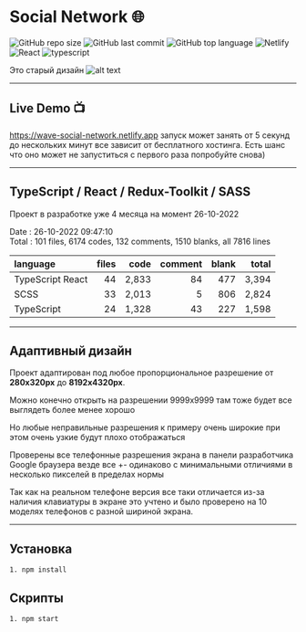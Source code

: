 # Social Network 🌐

![GitHub repo size](https://img.shields.io/github/repo-size/bi-zi/Social-Network-Pet-Project) ![GitHub last commit](https://img.shields.io/github/last-commit/bi-zi/Social-Network-Pet-Project) ![GitHub top language](https://img.shields.io/github/languages/top/bi-zi/Social-Network-Pet-Project?color=%23ff0101) ![Netlify](https://img.shields.io/netlify/aef0dbeb-c03d-4c82-b772-4159bec74582?color=%23fdfdfd) ![React](https://img.shields.io/static/v1?label=React&message=18.2.0&color=fbea01) ![typescript](https://img.shields.io/static/v1?label=typescript&message=4.8.4&color=01e2fb)

Это старый дизайн
![alt text](./wave.gif)

---

## Live Demo 📺

https://wave-social-network.netlify.app запуск может занять от 5 секунд до нескольких минут все зависит от бесплатного хостинга. Есть шанс что оно может не запуститься с первого раза попробуйте снова)

---

## TypeScript / React / Redux-Toolkit / SASS

Проект в разработке уже 4 месяца на момент 26-10-2022

Date : 26-10-2022 09:47:10 <br/>
Total : 101 files, 6174 codes, 132 comments, 1510 blanks, all 7816 lines

| language         | files |  code | comment | blank | total |
| :--------------- | ----: | ----: | ------: | ----: | ----: |
| TypeScript React |    44 | 2,833 |      84 |   477 | 3,394 |
| SCSS             |    33 | 2,013 |       5 |   806 | 2,824 |
| TypeScript       |    24 | 1,328 |      43 |   227 | 1,598 |

---

## Адаптивный дизайн

Проект адаптирован под любое пропорциональное разрешение от **280x320px** до **8192x4320px**.

Можно конечно открыть на разрешении 9999x9999 там тоже будет все выглядеть более менее хорошо

Но любые неправильные разрешения к примеру очень широкие при этом очень узкие будут плохо отображаться

Проверены все телефонные разрешения экрана в панели разработчика Google браузера везде все +- одинаково с минимальными отличиями в несколько пикселей в пределах нормы

Так как на реальном телефоне версия все таки отличается из-за наличия клавиатуры в экране это учтено и было проверено на 10 моделях телефонов с разной шириной экрана.

---

## Установка

```
1. npm install
```

## Скрипты

```
1. npm start
```
